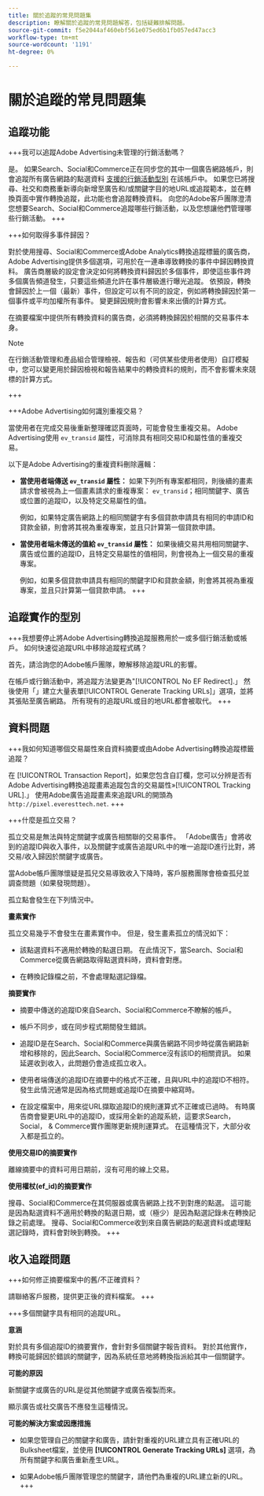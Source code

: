 ```yaml
---
title: 關於追蹤的常見問題集
description: 瞭解關於追蹤的常見問題解答，包括疑難排解問題。
source-git-commit: f5e2044af460ebf561e075ed6b1fb057ed47acc3
workflow-type: tm+mt
source-wordcount: '1191'
ht-degree: 0%

---
```


# 關於追蹤的常見問題集

## 追蹤功能

+++我可以追蹤Adobe Advertising未管理的行銷活動嗎？

是。 如果Search、Social和Commerce正在同步您的其中一個廣告網路帳戶，則會追蹤所有廣告網路的點選資料 [支援的行銷活動型別](/help/search-social-commerce/introduction/supported-inventory.md) 在該帳戶中。 如果您已將搜尋、社交和商務重新導向新增至廣告和/或關鍵字目的地URL或追蹤範本，並在轉換頁面中實作轉換追蹤，此功能也會追蹤轉換資料。 向您的Adobe客戶團隊澄清您想要Search、Social和Commerce追蹤哪些行銷活動，以及您想讓他們管理哪些行銷活動。
+++

+++如何取得多事件歸因？

對於使用搜尋、Social和Commerce或Adobe Analytics轉換追蹤標籤的廣告商，Adobe Advertising提供多個選項，可用於在一連串導致轉換的事件中歸因轉換資料。 廣告商層級的設定會決定如何將轉換資料歸因於多個事件，即使這些事件跨多個廣告頻道發生，只要這些頻道允許在事件層級進行曝光追蹤。 依預設，轉換會歸因於上一個（最新）事件，但設定可以有不同的設定，例如將轉換歸因於第一個事件或平均加權所有事件。 變更歸因規則會影響未來出價的計算方式。

在摘要檔案中提供所有轉換資料的廣告商，必須將轉換歸因於相關的交易事件本身。

>[!NOTE]
>
>在行銷活動管理和產品組合管理檢視、報告和（可供某些使用者使用）自訂模擬中，您可以變更用於歸因檢視和報告結果中的轉換資料的規則，而不會影響未來競標的計算方式。

+++

+++Adobe Advertising如何識別重複交易？

當使用者在完成交易後重新整理確認頁面時，可能會發生重複交易。 Adobe Advertising使用 `ev_transid` 屬性，可消除具有相同交易ID和屬性值的重複交易。

以下是Adobe Advertising的重複資料刪除邏輯：

* **當使用者端傳送 `ev_transid` 屬性：** 如果下列所有專案都相同，則後續的畫素請求會被視為上一個畫素請求的重複專案： `ev_transid`；相同關鍵字、廣告或位置的追蹤ID，以及特定交易屬性的值。

  例如，如果特定廣告網路上的相同關鍵字有多個貸款申請具有相同的申請ID和貸款金額，則會將其視為重複專案，並且只計算第一個貸款申請。

* **當使用者端未傳送的值給 `ev_transid` 屬性：** 如果後續交易共用相同關鍵字、廣告或位置的追蹤ID，且特定交易屬性的值相同，則會視為上一個交易的重複專案。

  例如，如果多個貸款申請具有相同的關鍵字ID和貸款金額，則會將其視為重複專案，並且只計算第一個貸款申請。
+++

## 追蹤實作的型別

+++我想要停止將Adobe Advertising轉換追蹤服務用於一或多個行銷活動或帳戶。 如何快速從追蹤URL中移除追蹤程式碼？

首先，請洽詢您的Adobe帳戶團隊，瞭解移除追蹤URL的影響。

在帳戶或行銷活動中，將追蹤方法變更為&quot;[!UICONTROL No EF Redirect].」 然後使用「」建立大量表單[!UICONTROL Generate Tracking URLs]」選項，並將其張貼至廣告網路。 所有現有的追蹤URL或目的地URL都會被取代。
+++

## 資料問題

+++我如何知道哪個交易屬性來自資料摘要或由Adobe Advertising轉換追蹤標籤追蹤？

在 [!UICONTROL Transaction Report]，如果您包含自訂欄，您可以分辨是否有Adobe Advertising轉換追蹤畫素追蹤包含的交易屬性»[!UICONTROL Tracking URL].」 使用Adobe廣告追蹤畫素來追蹤URL的開頭為 `http://pixel.everesttech.net`.
+++

+++什麼是孤立交易？

孤立交易是無法與特定關鍵字或廣告相關聯的交易事件。 「Adobe廣告」會將收到的追蹤ID與收入事件，以及關鍵字或廣告追蹤URL中的唯一追蹤ID進行比對，將交易/收入歸因於關鍵字或廣告。

當Adobe帳戶團隊懷疑是孤兒交易導致收入下降時，客戶服務團隊會檢查孤兒並調查問題（如果發現問題）。

孤立點會發生在下列情況中。

**畫素實作**

孤立交易幾乎不會發生在畫素實作中。 但是，發生畫素孤立的情況如下：

* 該點選資料不適用於轉換的點選日期。 在此情況下，當Search、Social和Commerce從廣告網路取得點選資料時，資料會對應。

* 在轉換記錄檔之前，不會處理點選記錄檔。

**摘要實作**

* 摘要中傳送的追蹤ID來自Search、Social和Commerce不瞭解的帳戶。

* 帳戶不同步，或在同步程式期間發生錯誤。

* 追蹤ID是在Search、Social和Commerce與廣告網路不同步時從廣告網路新增和移除的，因此Search、Social和Commerce沒有該ID的相關資訊。 如果延遲收到收入，此問題仍會造成孤立收入。

* 使用者端傳送的追蹤ID在摘要中的格式不正確，且與URL中的追蹤ID不相符。 發生此情況通常是因為格式問題或追蹤ID在摘要中縮寫時。

* 在設定檔案中，用來從URL擷取追蹤ID的規則運算式不正確或已過時。 有時廣告商會變更URL中的追蹤ID，或採用全新的追蹤系統，這要求Search， Social， &amp; Commerce實作團隊更新規則運算式。 在這種情況下，大部分收入都是孤立的。

**使用交易ID的摘要實作**

離線摘要中的資料可用日期前，沒有可用的線上交易。

**使用權杖(ef_id)的摘要實作**

搜尋、Social和Commerce在其伺服器或廣告網路上找不到對應的點選。 這可能是因為點選資料不適用於轉換的點選日期，或（極少）是因為點選記錄未在轉換記錄之前處理。 搜尋、Social和Commerce收到來自廣告網路的點選資料或處理點選記錄時，資料會對映到轉換。
+++

## 收入追蹤問題

+++如何修正摘要檔案中的舊/不正確資料？

請聯絡客戶服務，提供更正後的資料檔案。
+++

+++多個關鍵字具有相同的追蹤URL。

**意涵**

對於具有多個追蹤ID的摘要實作，會針對多個關鍵字報告資料。 對於其他實作，轉換可能歸因於錯誤的關鍵字，因為系統任意地將轉換指派給其中一個關鍵字。

**可能的原因**

新關鍵字或廣告的URL是從其他關鍵字或廣告複製而來。

顯示廣告或社交廣告不應發生這種情況。

**可能的解決方案或因應措施**

* 如果您管理自己的關鍵字和廣告，請針對重複的URL建立具有正確URL的Bulksheet檔案，並使用 **[!UICONTROL Generate Tracking URLs]** 選項，為所有關鍵字和廣告重新產生URL。

* 如果Adobe帳戶團隊管理您的關鍵字，請他們為重複的URL建立新的URL。
+++
